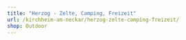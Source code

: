 ```yaml
---
title: "Herzog - Zelte, Camping, Freizeit"
url: /kirchheim-am-neckar/herzog-zelte-camping-freizeit/
shop: Outdoor
---
```

